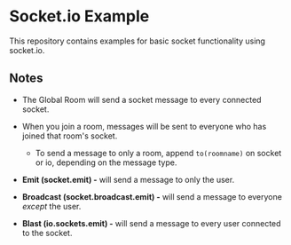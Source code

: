 # <div style="display: inline">Socket.io</div> Example

This repository contains examples for basic socket functionality using socket.io.

## Notes

* The Global Room will send a socket message to every connected socket.

* When you join a room, messages will be sent to everyone who has joined that room's socket.

    * To send a message to only a room, append `to(roomname)` on socket or io, depending on the message type.

* **Emit (socket.emit) -** will send a message to only the user.

* **Broadcast (socket.broadcast.emit) -** will send a message to everyone *except* the user.

* **Blast (io.sockets.emit) -** will send a message to every user connected to the socket.